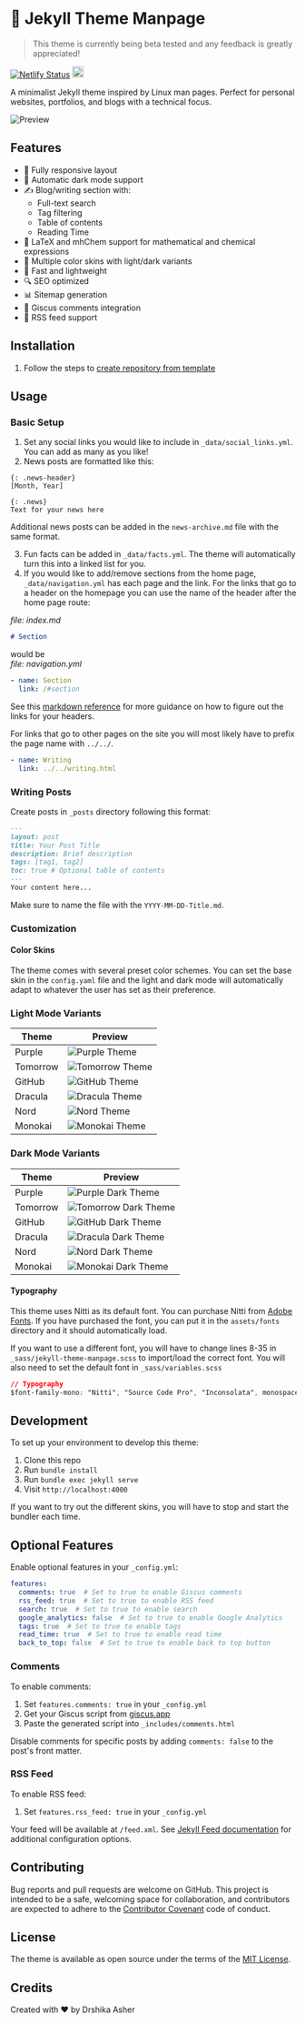 # 📇 Jekyll Theme Manpage

> This theme is currently being beta tested and any feedback is greatly appreciated!

[![Netlify Status](https://api.netlify.com/api/v1/badges/d2497628-6688-4ba9-909c-4680a22f2a72/deploy-status)](https://app.netlify.com/sites/jekyll-theme-manpage/deploys)
<a href="https://jekyll-themes.com/[GITHUB USER NAME]/[GITHUB REPOSITORY NAME]">
  <img
    src="https://img.shields.io/badge/featured%20on-JT-red.svg"
    height="20"
    alt="Jekyll Themes Shield"
  />
</a>

A minimalist Jekyll theme inspired by Linux man pages. Perfect for personal websites, portfolios, and blogs with a technical focus.

![Preview](assets/readme/preview.png)

## Features

- 📱 Fully responsive layout
- 🌙 Automatic dark mode support
- ✍️ Blog/writing section with:
  - Full-text search
  - Tag filtering
  - Table of contents
  - Reading Time
- 📐 LaTeX and mhChem support for mathematical and chemical expressions
- 🎨 Multiple color skins with light/dark variants
- 🚀 Fast and lightweight
- 🔍 SEO optimized
- 📊 Sitemap generation
- 💬 Giscus comments integration
- 📡 RSS feed support

## Installation

1. Follow the steps to [create repository from template](https://docs.github.com/en/repositories/creating-and-managing-repositories/creating-a-repository-from-a-template#creating-a-repository-from-a-template)

## Usage

### Basic Setup
1. Set any social links you would like to include in `_data/social_links.yml`. You can add as many as you like!
2. News posts are formatted like this:
```
{: .news-header}
[Month, Year]

{: .news}
Text for your news here
```
Additional news posts can be added in the `news-archive.md` file with the same format.    

3. Fun facts can be added in `_data/facts.yml`. The theme will automatically turn this into a linked list for you.   
4. If you would like to add/remove sections from the home page, `_data/navigation.yml` has each page and the link. 
For the links that go to a header on the homepage you can use the name of the header after the home page route: 

*file: index.md*
```markdown
# Section
```
would be   
*file: navigation.yml*
``` yaml
- name: Section
  link: /#section
```
See this [markdown reference](https://garrettgman.github.io/rmarkdown/authoring_pandoc_markdown.html#headers) for more guidance on how to figure out the links for your headers.

For links that go to other pages on the site you will most likely have to prefix the page name with `../../`. 
```yaml
- name: Writing
  link: ../../writing.html
```
 

### Writing Posts

Create posts in `_posts` directory following this format:

```markdown
---
layout: post
title: Your Post Title
description: Brief description
tags: [tag1, tag2]
toc: true # Optional table of contents
---
Your content here...
```

Make sure to name the file with the `YYYY-MM-DD-Title.md`. 


### Customization

#### Color Skins

The theme comes with several preset color schemes. You can set the base skin in the `config.yaml` file and the light and dark mode will automatically adapt to whatever the user has set as their preference. 

### Light Mode Variants
| Theme | Preview |
|-------|---------|
| Purple | ![Purple Theme](assets/themes/purple.png) |
| Tomorrow | ![Tomorrow Theme](assets/themes/tomorrow.png) |
| GitHub | ![GitHub Theme](assets/themes/github.png) |
| Dracula | ![Dracula Theme](assets/themes/dracula.png) |
| Nord | ![Nord Theme](assets/themes/nord.png) |
| Monokai | ![Monokai Theme](assets/themes/monokai.png) |

### Dark Mode Variants
| Theme | Preview |
|-------|---------|
| Purple | ![Purple Dark Theme](assets/themes/purple_dark.png) |
| Tomorrow | ![Tomorrow Dark Theme](assets/themes/tomorrow_dark.png) |
| GitHub | ![GitHub Dark Theme](assets/themes/github_dark.png) |
| Dracula | ![Dracula Dark Theme](assets/themes/dracula_dark.png) |
| Nord | ![Nord Dark Theme](assets/themes/nord_dark.png) |
| Monokai | ![Monokai Dark Theme](assets/themes/monokai_dark.png) |

#### Typography

This theme uses Nitti as its default font. You can purchase Nitti from [Adobe Fonts](https://fonts.adobe.com/fonts/nitti). If you have purchased the font, you can put it in the `assets/fonts` directory and it should automatically load. 

If you want to use a different font, you will have to change lines 8-35 in `_sass/jekyll-theme-manpage.scss` to import/load the correct font. You will also need to set the default font in `_sass/variables.scss`

```css
// Typography
$font-family-mono: "Nitti", "Source Code Pro", "Inconsolata", monospace;
```

## Development

To set up your environment to develop this theme:

1. Clone this repo
2. Run `bundle install`
3. Run `bundle exec jekyll serve`
4. Visit `http://localhost:4000`

If you want to try out the different skins, you will have to stop and start the bundler each time.

## Optional Features

Enable optional features in your `_config.yml`:

```yaml
features:
  comments: true  # Set to true to enable Giscus comments
  rss_feed: true  # Set to true to enable RSS feed
  search: true  # Set to true to enable search
  google_analytics: false  # Set to true to enable Google Analytics
  tags: true  # Set to true to enable tags
  read_time: true  # Set to true to enable read time
  back_to_top: false  # Set to true to enable back to top button
```

### Comments

To enable comments:

1. Set `features.comments: true` in your `_config.yml`
2. Get your Giscus script from [giscus.app](https://giscus.app)
3. Paste the generated script into `_includes/comments.html`

Disable comments for specific posts by adding `comments: false` to the post's front matter.

### RSS Feed

To enable RSS feed:

1. Set `features.rss_feed: true` in your `_config.yml`

Your feed will be available at `/feed.xml`. See [Jekyll Feed documentation](https://github.com/jekyll/jekyll-feed) for additional configuration options.

## Contributing

Bug reports and pull requests are welcome on GitHub. This project is intended to be a safe, welcoming space for collaboration, and contributors are expected to adhere to the [Contributor Covenant](https://www.contributor-covenant.org/) code of conduct.

## License

The theme is available as open source under the terms of the [MIT License](https://opensource.org/licenses/MIT).

## Credits

Created with ❤️ by Drshika Asher
